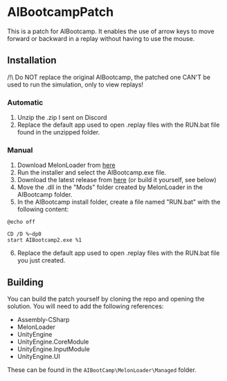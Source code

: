 # AIBootcampPatch

This is a patch for AIBootcamp. It enables the use of arrow keys to move forward or backward in a replay without having to use the mouse.

## Installation

/!\ Do NOT replace the original AIBootcamp, the patched one CAN'T be used to run the simulation, only to view replays!

### Automatic
1. Unzip the .zip I sent on Discord
2. Replace the default app used to open .replay files with the RUN.bat file found in the unzipped folder.

### Manual
1. Download MelonLoader from [here](https://github.com/HerpDerpinstine/MelonLoader/releases/latest/download/MelonLoader.Installer.exe)
2. Run the installer and select the AIBootcamp.exe file.
3. Download the latest release from [here](https://github.com/Azn9/AIBootcampPatch/releases/latest/download/AIBootcampPatch.dll) (or build it yourself, see below)
4. Move the .dll in the "Mods" folder created by MelonLoader in the AIBootcamp folder.
5. In the AIBootcamp install folder, create a file named "RUN.bat" with the following content:
```
@echo off

CD /D %~dp0
start AIBootcamp2.exe %1
```
6. Replace the default app used to open .replay files with the RUN.bat file you just created.

## Building
You can build the patch yourself by cloning the repo  and opening the solution. You will need to add the following references:
- Assembly-CSharp
- MelonLoader
- UnityEngine
- UnityEngine.CoreModule
- UnityEngine.InputModule
- UnityEngine.UI

These can be found in the `AIBootCamp\MelonLoader\Managed` folder.
